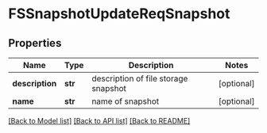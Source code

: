 # FSSnapshotUpdateReqSnapshot

## Properties
Name | Type | Description | Notes
------------ | ------------- | ------------- | -------------
**description** | **str** | description of file storage snapshot | [optional] 
**name** | **str** | name of snapshot | [optional] 

[[Back to Model list]](../README.md#documentation-for-models) [[Back to API list]](../README.md#documentation-for-api-endpoints) [[Back to README]](../README.md)



